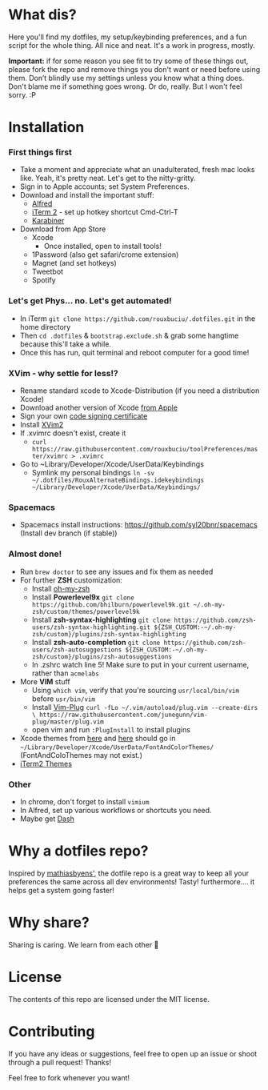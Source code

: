 # What dis?

Here you'll find my dotfiles, my setup/keybinding preferences, and a fun script for the whole thing. All nice and neat. It's a work in progress, mostly.

**Important:** if for some reason you see fit to try some of these things out, please fork the repo and remove things you don't want or need before using them. Don’t blindly use my settings unless you know what a thing does. Don't blame me if something goes wrong. Or do, really. But I won't feel sorry. :P

# Installation

### First things first
- Take a moment and appreciate what an unadulterated, fresh mac looks like. Yeah, it's pretty neat. Let's get to the nitty-gritty.
- Sign in to Apple accounts; set System Preferences.
- Download and install the important stuff:
    - [Alfred](www.alfredapp.com)
    - [iTerm 2](https://www.iterm2.com/downloads.html) - set up hotkey shortcut Cmd-Ctrl-T
    - [Karabiner](https://pqrs.org/osx/karabiner/)
- Download from App Store
    - Xcode
      - Once installed, open to install tools!
    - 1Password (also get safari/crome extension)
    - Magnet (and set hotkeys)
    - Tweetbot
    - Spotify

### Let's get Phys... no. Let's get automated!
- In iTerm `git clone https://github.com/rouxbuciu/.dotfiles.git` in the home directory
- Then `cd .dotfiles` & `bootstrap.exclude.sh` & grab some hangtime because this'll take a while.
- Once this has run, quit terminal and reboot computer for a good time!

### XVim - why settle for less!?
- Rename standard xcode to Xcode-Distribution (if you need a distribution Xcode)
- Download another version of Xcode [from Apple](https://developer.apple.com/download/more/)
- Sign your own [code signing certificate](https://github.com/XVimProject/XVim2/blob/master/SIGNING_Xcode.md)
- Install [XVim2](https://github.com/XVimProject/XVim2)
- If .xvimrc doesn't exist, create it
    - `curl https://raw.githubusercontent.com/rouxbuciu/toolPreferences/master/xvimrc > .xvimrc`
- Go to ~Library/Developer/Xcode/UserData/Keybindings
    - Symlink my personal bindings `ln -sv ~/.dotfiles/RouxAlternateBindings.idekeybindings ~/Library/Developer/Xcode/UserData/Keybindings/`

### Spacemacs
- Spacemacs install instructions: https://github.com/syl20bnr/spacemacs (Install dev branch (if stable))

### Almost done!
- Run `brew doctor` to see any issues and fix them as needed
- For further **ZSH** customization:
    - Install [oh-my-zsh](https://github.com/robbyrussell/oh-my-zsh)
    - Install **Powerlevel9x** `git clone https://github.com/bhilburn/powerlevel9k.git ~/.oh-my-zsh/custom/themes/powerlevel9k`
    - Install **zsh-syntax-highlighting** `git clone https://github.com/zsh-users/zsh-syntax-highlighting.git ${ZSH_CUSTOM:-~/.oh-my-zsh/custom}/plugins/zsh-syntax-highlighting`
    - Install **zsh-auto-completion** `git clone https://github.com/zsh-users/zsh-autosuggestions ${ZSH_CUSTOM:-~/.oh-my-zsh/custom}/plugins/zsh-autosuggestions`
    - In .zshrc watch line 5! Make sure to put in your current username, rather than `acmelabs`
- More **VIM** stuff
    - Using `which vim`, verify that you're sourcing `usr/local/bin/vim` before `usr/bin/vim`
    - Install [Vim-Plug](https://github.com/junegunn/vim-plug) `curl -fLo ~/.vim/autoload/plug.vim --create-dirs \ https://raw.githubusercontent.com/junegunn/vim-plug/master/plug.vim`
    - open vim and run `:PlugInstall` to install plugins
- Xcode themes from [here](https://github.com/hdoria/xcode-themes) and [here](http://www.codethemes.net/themes/popular/all) should go in `~/Library/Developer/Xcode/UserData/FontAndColorThemes/` (FontAndColoThemes may not exist.)
- [iTerm2 Themes](https://github.com/mbadolato/iTerm2-Color-Schemes)

### Other
- In chrome, don't forget to install `vimium`
- In Alfred, set up various workflows or shortcuts you need.
- Maybe get [Dash](https://kapeli.com/dash)

# Why a dotfiles repo?

Inspired by [mathiasbyens'](https://github.com/mathiasbynens/dotfiles), the dotfile repo is a great way to keep all your preferences the same across all dev environments! Tasty! furthermore.... it helps get a system going faster!

# Why share?
Sharing is caring. We learn from each other 🌷

# License

The contents of this repo are licensed under the MIT license.

# Contributing

If you have any ideas or suggestions, feel free to open up an issue or shoot through a pull request! Thanks!

Feel free to fork whenever you want!
